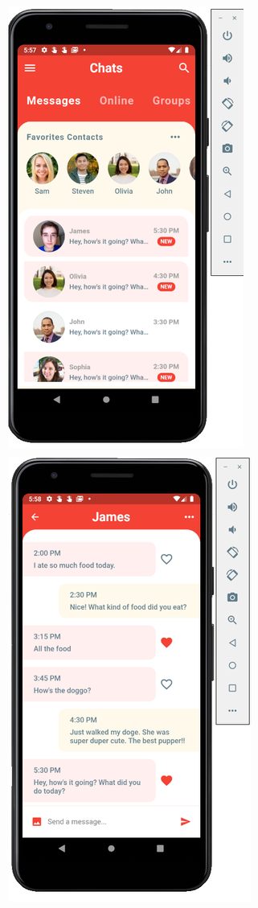 ![alt tag](https://github.com/rahul-connect/messageappui/blob/master/screenshot/msgapp1.png?raw=true)

![alt tag](https://github.com/rahul-connect/messageappui/blob/master/screenshot/msgapp2.png?raw=true)

